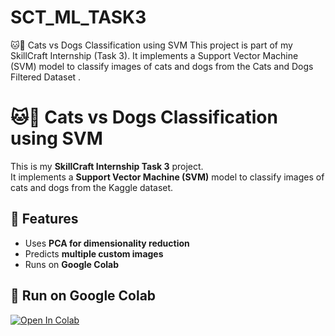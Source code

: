 # SCT_ML_TASK3
🐱🐶 Cats vs Dogs Classification using SVM  This project is part of my SkillCraft Internship (Task 3). It implements a Support Vector Machine (SVM) model to classify images of cats and dogs from the Cats and Dogs Filtered Dataset . 
# 🐱🐶 Cats vs Dogs Classification using SVM  

This is my **SkillCraft Internship Task 3** project.  
It implements a **Support Vector Machine (SVM)** model to classify images of cats and dogs from the Kaggle dataset.  

## 🔹 Features
- Uses **PCA for dimensionality reduction**  
- Predicts **multiple custom images**  
- Runs on **Google Colab**  

## 🚀 Run on Google Colab
[![Open In Colab](https://colab.research.google.com/assets/colab-badge.svg)](https://colab.research.google.com/github/Ani456-kri/SCT_ML_TASK3/blob/main/svm_cats_dogs.ipynb)
